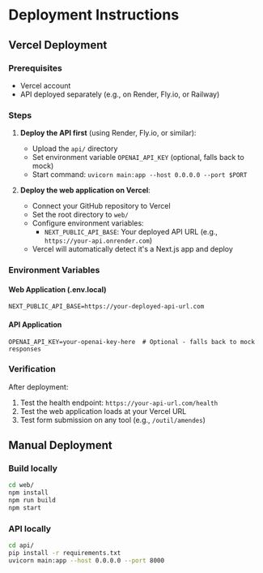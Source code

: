 # Deployment Instructions

## Vercel Deployment

### Prerequisites
- Vercel account
- API deployed separately (e.g., on Render, Fly.io, or Railway)

### Steps

1. **Deploy the API first** (using Render, Fly.io, or similar):
   - Upload the `api/` directory 
   - Set environment variable `OPENAI_API_KEY` (optional, falls back to mock)
   - Start command: `uvicorn main:app --host 0.0.0.0 --port $PORT`

2. **Deploy the web application on Vercel**:
   - Connect your GitHub repository to Vercel
   - Set the root directory to `web/`
   - Configure environment variables:
     - `NEXT_PUBLIC_API_BASE`: Your deployed API URL (e.g., `https://your-api.onrender.com`)
   - Vercel will automatically detect it's a Next.js app and deploy

### Environment Variables

#### Web Application (.env.local)
```
NEXT_PUBLIC_API_BASE=https://your-deployed-api-url.com
```

#### API Application
```
OPENAI_API_KEY=your-openai-key-here  # Optional - falls back to mock responses
```

### Verification

After deployment:
1. Test the health endpoint: `https://your-api-url.com/health`
2. Test the web application loads at your Vercel URL
3. Test form submission on any tool (e.g., `/outil/amendes`)

## Manual Deployment

### Build locally
```bash
cd web/
npm install
npm run build
npm start
```

### API locally
```bash
cd api/
pip install -r requirements.txt
uvicorn main:app --host 0.0.0.0 --port 8000
```
